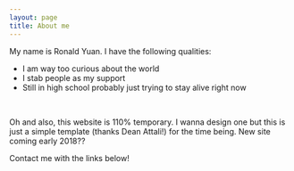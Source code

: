 ```yaml
---
layout: page
title: About me
---
```


My name is Ronald Yuan. I have the following qualities:

- I am way too curious about the world
- I stab people as my support
- Still in high school probably just trying to stay alive right now

<br                     />


Oh and also, this website is 110% temporary. I wanna design one but this is just a simple template (thanks Dean Attali!) for the time being. New site coming early 2018??

Contact me with the links below!

